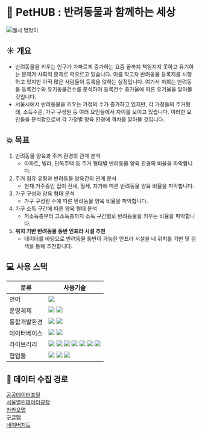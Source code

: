 # 🐶 PetHUB : 반려동물과 함께하는 세상
![웰시 멍멍이](https://github.com/user-attachments/assets/f4a11148-2211-40ca-b964-f792453e16c6)

## ☀️ 개요
* 반려동물을 키우는 인구가 가파르게 증가하는 요즘 끝까지 책임지지 못하고 유기하는 문제가 사회적 문제로 떠오르고 있습니다. 이를 막고자 반려동물 등록제를 시행하고 있지만 아직 많은 사람들이 등록을 않하는 실정입니다. 여기서 저희는 반려동물 등록건수와 유기동물건수를 분석하여 등록건수 증가율에 따른 유기율을 알아볼 것입니다.
* 서울시에서 반려동물을 키우는 가정의 수가 증가하고 있지만, 각 가정들의 주거형태, 소득수준, 가구 구성원 등 여러 요인들에서 차이를 보이고 있습니다. 이러한 요인들을 분석함으로써 각 가정별 양육 환경에 격차를 알아볼 것입니다.

## 💥 목표
1. 반려동물 양육과 주거 환경의 관계 분석
   * 아파트, 빌라, 단독주택 등 주거 형태별 반려동물 양육 환경의 비율을 파악합니다.
2. 주거 점유 유형과 반려동물 양육간의 관계 분석
   * 현재 거주중인 집이 전세, 월세, 자가에 따른 반려동물 양육 비율을 파악합니다.
3. 가구 구성과 양육 형태 분석
   * 가구 구성원 수에 따른 반려동물 양육 비율을 파악합니다.
4. 가구 소득 구간에 따른 양육 형태 분석
   * 저소득층부터 고소득층까지 소득 구간별로 반려동물을 키우는 비율을 파악합니다.
5. **위치 기반 반려동물 동반 인프라 시설 추천**
   * 데이터를 바탕으로 반려동물 동반이 가능한 인프라 시설을 내 위치를 기반 및 검색을 통해 추천합니다.
## 💻 사용 스택
|분류|사용기술|
|------|---|
|언어|<img src="https://img.shields.io/badge/python-3776AB?style=for-the-badge&logo=python&logoColor=white">|
|운영체제|<img src="https://img.shields.io/badge/linux-FCC624?style=for-the-badge&logo=linux&logoColor=black"> <img src="https://img.shields.io/badge/ubuntu-E95420?style=for-the-badge&logo=ubuntu&logoColor=white">|
|통합개발환경|<img src="https://img.shields.io/badge/vscode-147EFB?style=for-the-badge&logo=xcode&logoColor=white"> <img src="https://img.shields.io/badge/jupyter-F37626?style=for-the-badge&logo=jupyter&logoColor=white">|
|데이터베이스|<img src="https://img.shields.io/badge/AWS RDS-527FFF?style=for-the-badge&logo=amazonwebservices&logoColor=white"> <img src="https://img.shields.io/badge/mysql-4479A1?style=for-the-badge&logo=mysql&logoColor=white">|
|라이브러리|<img src="https://img.shields.io/badge/Selenium-43B02A?style=for-the-badge&logo=selenium&logoColor=white"> <img src="https://img.shields.io/badge/Pandas-150458?style=for-the-badge&logo=pandas&logoColor=white"> <img src="https://img.shields.io/badge/Matplotlib-11557c?style=for-the-badge&logo=matplotlib&logoColor=white"> <img src="https://img.shields.io/badge/Seaborn-444876?style=for-the-badge&logo=seaborn&logoColor=white"> <img src="https://img.shields.io/badge/pytorch-EE4C2C?style=for-the-badge&logo=pytorch&logoColor=white"> <img src="https://img.shields.io/badge/numpy-013243?style=for-the-badge&logo=numpy&logoColor=white"> <img src="https://img.shields.io/badge/googlemaps-4285F4?style=for-the-badge&logo=googlemaps&logoColor=white">|
|협업툴|<img src="https://img.shields.io/badge/Confluence-172B4D?style=for-the-badge&logo=confluence&logoColor=white"> <img src="https://img.shields.io/badge/Jira-0052CC?style=for-the-badge&logo=jira&logoColor=white"> <img src="https://img.shields.io/badge/Slack-4A154B?style=for-the-badge&logo=slack&logoColor=white">|
## 🔗 데이터 수집 경로
[공공데이터포털](https://www.data.go.kr)   
[서울열린데이터광장](https://data.seoul.go.kr/)   
[카카오맵](https://map.kakao.com/)   
[구글맵](https://www.google.co.kr/maps)   
[네이버지도](https://map.naver.com/)
